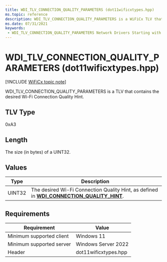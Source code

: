 ```yaml
---
title: WDI_TLV_CONNECTION_QUALITY_PARAMETERS (dot11wificxtypes.hpp)
ms.topic: reference
description: WDI_TLV_CONNECTION_QUALITY_PARAMETERS is a WiFiCx TLV that contains the desired Wi-Fi Connection Quality Hint.
ms.date: 07/31/2021
keywords:
 - WDI_TLV_CONNECTION_QUALITY_PARAMETERS Network Drivers Starting with Windows Vista
---
```


# WDI\_TLV\_CONNECTION\_QUALITY\_PARAMETERS (dot11wificxtypes.hpp)

[!INCLUDE [WiFiCx topic note](../includes/wificx-version-warning.md)]


WDI\_TLV\_CONNECTION\_QUALITY\_PARAMETERS is a TLV that contains the desired Wi-Fi Connection Quality Hint.

## TLV Type


0xA3

## Length


The size (in bytes) of a UINT32.

## Values


| Type   | Description                                                                                                                          |
|--------|--------------------------------------------------------------------------------------------------------------------------------------|
| UINT32 | The desired Wi-Fi Connection Quality Hint, as defined in [**WDI\_CONNECTION\_QUALITY\_HINT**](/windows-hardware/drivers/ddi/dot11wificxtypes/ne-dot11wificxtypes-wdi_connection_quality_hint). |

 

## Requirements

|Requirement|Value|
|--- |--- |
|Minimum supported client|Windows 11|
|Minimum supported server|Windows Server 2022|
|Header|dot11wificxtypes.hpp|
 

